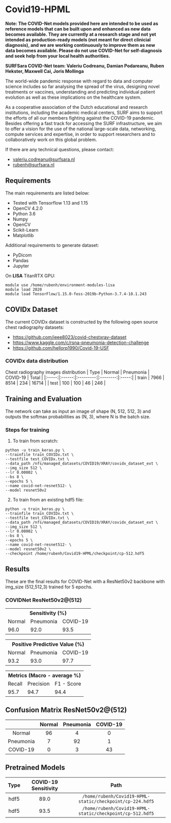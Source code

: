 # Covid19-HPML


**Note: The COVID-Net models provided here are intended to be used as reference models that can be built upon and enhanced as new data becomes available. They are currently at a research stage and not yet intended as production-ready models (not meant for direct clinicial diagnosis), and we are working continuously to improve them as new data becomes available. Please do not use COVID-Net for self-diagnosis and seek help from your local health authorities.**


**SURFSara COVID-Net team: Valeriu Codreanu, Damian Podareanu, Ruben Hekster, Maxwell Cai, Joris Mollinga**


The world-wide pandemic response with regard to data and computer science includes so far analysing the spread of the virus, designing novel treatments or vaccines, understanding and predicting individual patient evolution as well as these implications on the healthcare system. 


As a cooperative association of the Dutch educational and research institutions, including the academic medical centers, SURF aims to support the efforts of all our members fighting against the COVID-19 pandemic. Besides offering a fast track for accessing the SURF infrastructure, we aim to offer a vision for the use of the national large-scale data, networking, compute services and expertise, in order to support researchers and to collaboratively work on this global problem. 


If there are any technical questions, please contact:
* valeriu.codreanu@surfsara.nl
* rubenh@surfsara.nl



## Requirements

The main requirements are listed below:

* Tested with Tensorflow 1.13 and 1.15
* OpenCV 4.2.0
* Python 3.6
* Numpy
* OpenCV
* Scikit-Learn
* Matplotlib

Additional requirements to generate dataset:
* PyDicom
* Pandas
* Jupyter


On **LISA** TitanRTX GPU:
```
module use /home/rubenh/environment-modules-lisa
module load 2020
module load TensorFlow/1.15.0-foss-2019b-Python-3.7.4-10.1.243
```

## COVIDx Dataset


The current COVIDx dataset is constructed by the following open source chest radiography datasets:
* https://github.com/ieee8023/covid-chestxray-dataset
* https://www.kaggle.com/c/rsna-pneumonia-detection-challenge
* https://github.com/hellorp1990/Covid-19-USF
 
### COVIDx data distribution


Chest radiography images distribution
|  Type | Normal | Pneumonia | COVID-19 | Total |
|:-----:|:------:|:---------:|:--------:|:-----:|
| train |  7966  |    8514   |    234   | 16714 |
|  test |   100  |     100   |     46   |   246 |


## Training and Evaluation
The network can take as input an image of shape (N, 512, 512, 3) and outputs the softmax probabilities as (N, 3), where N is the batch size.


### Steps for training

1. To train from scratch:
```
python -u train_keras.py \
--trainfile train_COVIDx.txt \
--testfile test_COVIDx.txt \
--data_path /nfs/managed_datasets/COVID19/XRAY/covidx_dataset_ext \
--img_size 512 \
--lr 0.00002 \
--bs 8 \
--epochs 5 \
--name covid-net-resnet512- \
--model resnet50v2
```
2. To train from an existing hdf5 file:
```
python -u train_keras.py \
--trainfile train_COVIDx.txt \
--testfile test_COVIDx.txt \
--data_path /nfs/managed_datasets/COVID19/XRAY/covidx_dataset_ext \
--img_size 512 \
--lr 0.00002 \
--bs 8 \
--epochs 5 \
--name covid-net-resnet512- \
--model resnet50v2 \
--checkpoint /home/rubenh/Covid19-HPML/checkpoint/cp-512.hdf5
```

## Results
These are the final results for COVID-Net with a ResNet50v2 backbone with img_size (512,512,3) trained for 5 epochs.  


### COVIDNet ResNet50v2@(512)

<div class="tg-wrap" align="center"><table class="tg">
  <tr>
    <th class="tg-7btt" colspan="3">Sensitivity (%)</th>
  </tr>
  <tr>
    <td class="tg-7btt">Normal</td>
    <td class="tg-7btt">Pneumonia</td>
    <td class="tg-7btt">COVID-19</td>
  </tr>
  <tr>
    <td class="tg-c3ow">96.0</td>
    <td class="tg-c3ow">92.0</td>
    <td class="tg-c3ow">93.5</td>
  </tr>
</table></div>


<div class="tg-wrap"><table class="tg">
  <tr>
    <th class="tg-7btt" colspan="3">Positive Predictive Value (%)</th>
  </tr>
  <tr>
    <td class="tg-7btt">Normal</td>
    <td class="tg-7btt">Pneumonia</td>
    <td class="tg-7btt">COVID-19</td>
  </tr>
  <tr>
    <td class="tg-c3ow">93.2</td>
    <td class="tg-c3ow">93.0</td>
    <td class="tg-c3ow">97.7</td>
  </tr>
</table></div>

<div class="tg-wrap"><table class="tg">
  <tr>
    <th class="tg-7btt" colspan="3">Metrics (Macro - average %)</th>
  </tr>
  <tr>
    <td class="tg-7btt">Recall</td>
    <td class="tg-7btt">Precision</td>
    <td class="tg-7btt">F1 - Score</td>
  </tr>
  <tr>
    <td class="tg-c3ow">95.7</td>
    <td class="tg-c3ow">94.7</td>
    <td class="tg-c3ow">94.4</td>
  </tr>
</table></div>


## Confusion Matrix ResNet50v2@(512)

|         | Normal|Pneumonia |  COVID-19 |
|:-------:|:-----:|:--------:|:---------:|
|Normal   |   96  |    4     |     0     |
|Pneumonia|    7  |   92     |     1     |
|COVID-19 |    0  |    3     |    43     | 

## Pretrained Models
|  Type | COVID-19 Sensitivity |                       Path                        |
|:-----:|:--------------------:|:-------------------------------------------------:|
|  hdf5 |         89.0         | `/home/rubenh/Covid19-HPML-static/checkpoint/cp-224.hdf5`|
|  hdf5 |         93.5         | `/home/rubenh/Covid19-HPML-static/checkpoint/cp-512.hdf5`|
